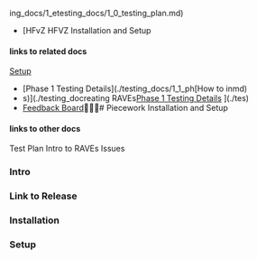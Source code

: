 ing_docs/1_etesting_docs/1_0_testing_plan.md)
- [HFvZ HFVZ Installation and Setup

#### links to related docs
[Setup](./README.md)
- [Phase 1 Testing Details](./testing_docs/1_1_ph[How to inmd)
- s)](./testing_docreating RAVEs[Phase 1 Testing Details](https://hackmd.io/-SoiQbJ-SqGOGm_U0tzQSw)
](./tes)
- [Feedback Board](rvitel)# Piecework Installation and Setup

#### links to other docs
Test Plan
Intro to RAVEs
Issues

### Intro



### Link to Release



### Installation



### Setup
